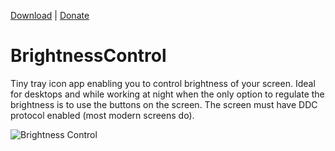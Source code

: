 [Download](https://github.com/poulicek/BrightnessControl/releases/download/v1.0/BrightnessControl.exe) | [Donate](https://www.paypal.com/cgi-bin/webscr?cmd=_donations&business=K89SHUV6EU49A&lc=CZ&item_name=Brightness%20Control&currency_code=USD&bn=PP%2dDonationsBF%3abtn_donateCC_LG%2egif%3aNonHosted
)

# BrightnessControl

Tiny tray icon app enabling you to control brightness of your screen. Ideal for desktops and while working at night when the only option to regulate the brightness is to use the buttons on the screen. The screen must have DDC protocol enabled (most modern screens do).

![Brightness Control](https://raw.githubusercontent.com/poulicek/BrightnessControl/master/Resources/menu.jpg)
